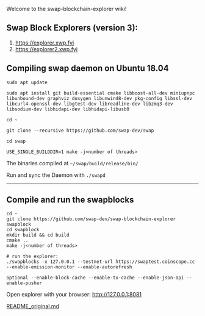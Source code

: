 Welcome to the swap-blockchain-explorer wiki!

## Swap Block Explorers (version 3):
1. https://explorer.xwp.fyi
2. https://explorer2.xwp.fyi

## **Compiling swap daemon on Ubuntu 18.04**

``sudo apt update``

``sudo apt install git build-essential cmake libboost-all-dev miniupnpc libunbound-dev graphviz doxygen libunwind8-dev pkg-config libssl-dev libcurl4-openssl-dev libgtest-dev libreadline-dev libzmq3-dev libsodium-dev libhidapi-dev libhidapi-libusb0``

``cd ~``

``git clone --recursive https://github.com/swap-dev/swap``

``cd swap``

``USE_SINGLE_BUILDDIR=1 make -j<number of threads>``

The binaries compiled at ``~/swap/build/release/bin/``

Run and sync the Daemon with ``./swapd``

***

## Compile and run the swapblocks

    cd ~
    git clone https://github.com/swap-dev/swap-blockchain-explorer swapblock
    cd swapblock
    mkdir build && cd build
    cmake ..
    make -j<number of threads>
    
    # run the explorer:
    ./swapblocks -x 127.0.0.1 --testnet-url https://swaptest.coinscope.cc --enable-emission-monitor --enable-autorefresh 
    
    optional --enable-block-cache --enable-tx-cache --enable-json-api --enable-pusher
    

Open explorer with your browser:
http://127.0.0.1:8081


[README_original.md](README_original.md)
